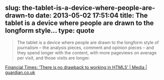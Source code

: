 slug: the-tablet-is-a-device-where-people-are-drawn-to
date: 2013-05-02 17:51:04
title: The tablet is a device where people are drawn to the longform style...
type: quote
---

> The tablet is a device where people are drawn to the longform style of journalism – the analysis pieces, comment and opinion pieces – and they spend longer with the content, with more pageviews on average per visit, and those visits are longer.

[Financial Times: ‘There is no drawback to working in HTML5’ | Media | guardian.co.uk](http://www.guardian.co.uk/media/appsblog/2013/apr/29/financial-times-html5-no-drawbacks)
